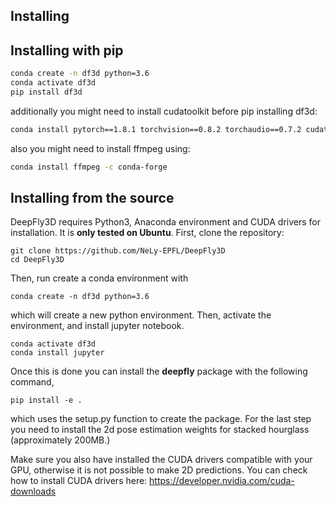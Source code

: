 ## Installing

## Installing with pip

```bash
conda create -n df3d python=3.6
conda activate df3d
pip install df3d
```

additionally you might need to install cudatoolkit before pip installing df3d:

```bash
conda install pytorch==1.8.1 torchvision==0.8.2 torchaudio==0.7.2 cudatoolkit=9.2 -c pytorch
```

also you might need to install ffmpeg using:
```bash
conda install ffmpeg -c conda-forge
```

## Installing from the source
DeepFly3D requires Python3, Anaconda environment and CUDA drivers for installation. It is __only tested on Ubuntu__. First, clone the repository:

```
git clone https://github.com/NeLy-EPFL/DeepFly3D
cd DeepFly3D
```
Then, run create a conda environment with
```
conda create -n df3d python=3.6
```
which will create a new python environment. Then, activate the environment, and install jupyter notebook.
```
conda activate df3d
conda install jupyter
```
Once this is done  you can install the **deepfly** package with the following command,

```
pip install -e .
```

which uses the setup.py function to create the package. For the last step you need to install the 2d pose estimation weights for stacked hourglass (approximately 200MB.)

Make sure you also have installed the CUDA drivers compatible with your GPU, otherwise it is not possible to make 2D predictions. You can check how to install CUDA drivers here: https://developer.nvidia.com/cuda-downloads

